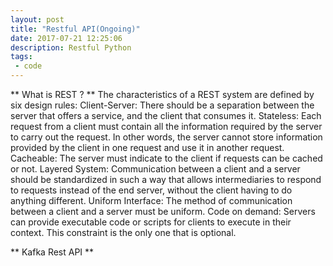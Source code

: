 ```yaml
---
layout: post
title: "Restful API(Ongoing)"
date: 2017-07-21 12:25:06
description: Restful Python
tags:
 - code
---
```



** What is REST ? **
The characteristics of a REST system are defined by six design rules:
Client-Server: There should be a separation between the server that offers a service, and the client that consumes it.
Stateless: Each request from a client must contain all the information required by the server to carry out the request. In other words, the server cannot store information provided by the client in one request and use it in another request.
Cacheable: The server must indicate to the client if requests can be cached or not.
Layered System: Communication between a client and a server should be standardized in such a way that allows intermediaries to respond to requests instead of the end server, without the client having to do anything different.
Uniform Interface: The method of communication between a client and a server must be uniform.
Code on demand: Servers can provide executable code or scripts for clients to execute in their context. This constraint is the only one that is optional.


** Kafka Rest API **

